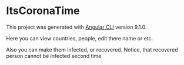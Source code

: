 # ItsCoronaTime

This project was generated with [Angular CLI](https://github.com/angular/angular-cli) version 9.1.0.

Here you can view countries, people, edit there name or etc.

Also you can make them infected, or recovered. Notice, that recovered person cannot be infected second time
